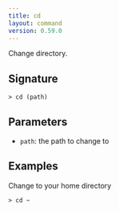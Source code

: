 ```yaml
---
title: cd
layout: command
version: 0.59.0
---
```


Change directory.

## Signature

```> cd (path)```

## Parameters

 -  `path`: the path to change to

## Examples

Change to your home directory
```shell
> cd ~
```

